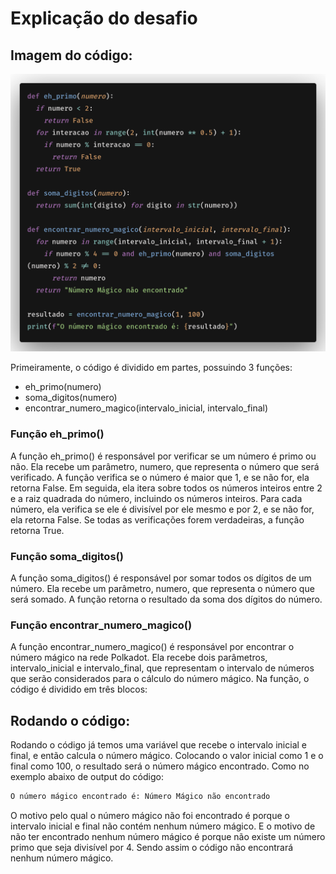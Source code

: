 # Explicação do desafio

## Imagem do código:
![ImagemCódigo](./imgs/code.png)

Primeiramente, o código é dividido em partes, possuindo 3 funções:

- eh_primo(numero)
- soma_digitos(numero)
- encontrar_numero_magico(intervalo_inicial, intervalo_final)

### Função eh_primo()
A função eh_primo() é responsável por verificar se um número é primo ou não. Ela recebe um parâmetro, numero, que representa o número que será verificado. A função verifica se o número é maior que 1, e se não for, ela retorna False. Em seguida, ela itera sobre todos os números inteiros entre 2 e a raiz quadrada do número, incluindo os números inteiros. Para cada número, ela verifica se ele é divisível por ele mesmo e por 2, e se não for, ela retorna False. Se todas as verificações forem verdadeiras, a função retorna True.

### Função soma_digitos()
A função soma_digitos() é responsável por somar todos os dígitos de um número. Ela recebe um parâmetro, numero, que representa o número que será somado. A função retorna o resultado da soma dos dígitos do número.

### Função encontrar_numero_magico()
A função encontrar_numero_magico() é responsável por encontrar o número mágico na rede Polkadot. Ela recebe dois parâmetros, intervalo_inicial e intervalo_final, que representam o intervalo de números que serão considerados para o cálculo do número mágico. Na função, o código é dividido em três blocos:


## Rodando o código:
Rodando o código já temos uma variável que recebe o intervalo inicial e final, e então calcula o número mágico. Colocando o valor inicial como 1 e o final como 100, o resultado será o número mágico encontrado. Como no exemplo abaixo de output do código:

```python
O número mágico encontrado é: Número Mágico não encontrado
```

O motivo pelo qual o número mágico não foi encontrado é porque o intervalo inicial e final não contém nenhum número mágico. E o motivo de não ter encontrado nenhum número mágico é porque não existe um número primo que seja divisível por 4. Sendo assim o código não encontrará nenhum número mágico.
